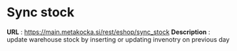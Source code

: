 # Sync stock
**URL** : https://main.metakocka.si/rest/eshop/sync_stock
**Description** : update warehouse stock by inserting or updating invenotry on previous day
